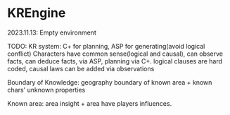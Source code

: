 # KREngine

2023.11.13: Empty environment

TODO: KR system: C+ for planning, ASP for generating(avoid logical conflict)
Characters have common sense(logical and causal), can observe facts, can deduce facts, via ASP, planning via C+. logical clauses are hard coded, causal laws can be added via observations

Boundary of Knowledge: geography boundary of known area + known chars' unknown properties

Known area: area insight + area have players influences. 

